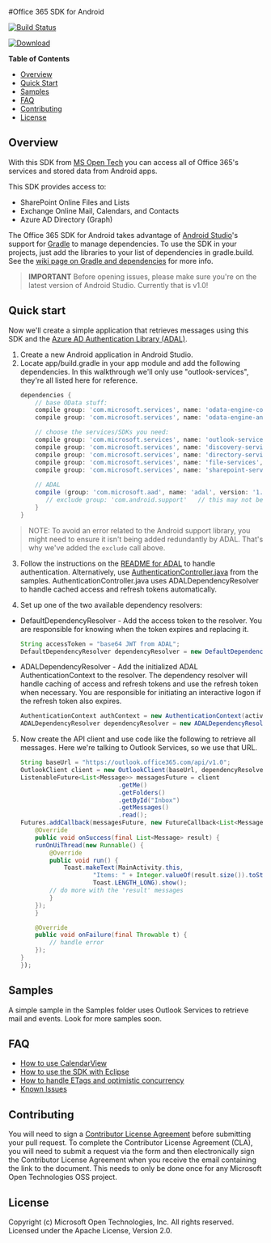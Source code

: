 #Office 365 SDK for Android

[![Build Status](https://travis-ci.org/OfficeDev/Office-365-SDK-for-Android.svg?branch=master)](https://travis-ci.org/OfficeDev/Office-365-SDK-for-Android)

[ ![Download](https://api.bintray.com/packages/msopentech/Maven/Office-365-SDK-for-Android/images/download.svg) ](https://bintray.com/msopentech/Maven/Office-365-SDK-for-Android/_latestVersion)

**Table of Contents**

- [Overview](#overview)
- [Quick Start](#quick-start)
- [Samples](#samples)
- [FAQ](#faq)
- [Contributing](#contributing)
- [License](#license)

## Overview
With this SDK from [MS Open Tech](https://msopentech.com) you can access all of Office 365's services and stored data from Android apps.

This SDK provides access to:
  * SharePoint Online Files and Lists
  * Exchange Online Mail, Calendars, and Contacts
  * Azure AD Directory (Graph)

The Office 365 SDK for Android takes advantage of [Android Studio](https://developer.android.com/sdk/index.html)'s support for [Gradle](http://www.gradle.org/) to manage dependencies. To use the SDK in your projects, just add the libraries to your list of dependencies in gradle.build. See the [wiki page on Gradle and dependencies](https://github.com/OfficeDev/Office-365-SDK-for-Android/wiki/Include-Dependencies-using-Gradle) for more info.

> **IMPORTANT** Before opening issues, please make sure you're on the latest version of Android Studio. Currently that is v1.0!

## Quick start
Now we'll create a simple application that retrieves messages using this SDK and the [Azure AD Authentication Library (ADAL)](https://github.com/AzureAD/azure-activedirectory-library-for-android).

1. Create a new Android application in Android Studio.
2. Locate app/build.gradle in your app module and add the following dependencies. In this walkthrough we'll only use "outlook-services", they're all listed here for reference.
	```Groovy
	dependencies {
	    // base OData stuff:
	    compile group: 'com.microsoft.services', name: 'odata-engine-core', version: '0.12.0'
	    compile group: 'com.microsoft.services', name: 'odata-engine-android-impl', version: '0.12.0', ext:'aar'
	
	    // choose the services/SDKs you need:
	    compile group: 'com.microsoft.services', name: 'outlook-services', version: '0.12.0'
	    compile group: 'com.microsoft.services', name: 'discovery-services', version: '0.12.0'
	    compile group: 'com.microsoft.services', name: 'directory-services', version: '0.12.0'
	    compile group: 'com.microsoft.services', name: 'file-services', version: '0.12.0'
	    compile group: 'com.microsoft.services', name: 'sharepoint-services', version: '0.12.0', ext:'aar'
	    
	    // ADAL
	    compile (group: 'com.microsoft.aad', name: 'adal', version: '1.0.5') {
	       // exclude group: 'com.android.support'   // this may not be necessary
	    }
	}
	
	```
  > NOTE: To avoid an error related to the Android support library, you might need to ensure it isn't being added redundantly by ADAL. That's why we've added the `exclude` call above.

3. Follow the instructions on the [README for ADAL](https://github.com/AzureAD/azure-activedirectory-library-for-android) to handle authentication. Alternatively, use [AuthenticationController.java](https://github.com/OfficeDev/Office-365-SDK-for-Android/blob/dev/samples/outlook/app/src/main/java/com/microsoft/services/controllers/AuthenticationController.java) from the samples. AuthenticationController.java uses ADALDependencyResolver to handle cached access and refresh tokens automatically.

4. Set up one of the two available dependency resolvers:

  - DefaultDependencyResolver - Add the access token to the resolver. You are responsible for knowing when the token expires and replacing it.

	```Java
	String accessToken = "base64 JWT from ADAL";
	DefaultDependencyResolver dependencyResolver = new DefaultDependencyResolver(accessToken);
	```

  - ADALDependencyResolver - Add the initialized ADAL AuthenticationContext to the resolver. The dependency resolver will handle caching of access and refresh tokens and use the refresh token when necessary. You are responsible for initiating an interactive logon if the refresh token also expires.

	```Java
	AuthenticationContext authContext = new AuthenticationContext(activity, authorityUrl, false /* verifyAuthority */ );
	ADALDependencyResolver dependencyResolver = new ADALDependencyResolver(authContext, resourceId, clientId);
	```

5. Now create the API client and use code like the following to retrieve all messages. Here we're talking to Outlook Services, so we use that URL.

	```Java
	String baseUrl = "https://outlook.office365.com/api/v1.0";
	OutlookClient client = new OutlookClient(baseUrl, dependencyResolver);
	ListenableFuture<List<Message>> messagesFuture = client
							   .getMe()
							   .getFolders()
							   .getById("Inbox")
							   .getMessages()
							   .read();
	Futures.addCallback(messagesFuture, new FutureCallback<List<Message>>() {
		@Override
		public void onSuccess(final List<Message> result) {
		runOnUiThread(new Runnable() {
		    @Override
		    public void run() {
		        Toast.makeText(MainActivity.this,
						"Items: " + Integer.valueOf(result.size()).toString(),
						Toast.LENGTH_LONG).show();
			// do more with the 'result' messages
		    }
		});
		}
	
		@Override
		public void onFailure(final Throwable t) {
			// handle error
		});
	}
	});
	```

## Samples
A simple sample in the Samples folder uses Outlook Services to retrieve mail and events. Look for more samples soon.

## FAQ

* [How to use CalendarView](https://github.com/OfficeDev/Office-365-SDK-for-Android/wiki/Using-Calendar-View)
* [How to use the SDK with Eclipse](https://github.com/OfficeDev/Office-365-SDK-for-Android/wiki/Eclipse-build-instructions)
* [How to handle ETags and optimistic concurrency](https://github.com/OfficeDev/Office-365-SDK-for-Android/wiki/ETags-and-Optimistic-Concurrency)
* [Known Issues](https://github.com/OfficeDev/Office-365-SDK-for-Android/wiki/Known-Issues)

## Contributing
You will need to sign a [Contributor License Agreement](https://cla.msopentech.com/) before submitting your pull request. To complete the Contributor License Agreement (CLA), you will need to submit a request via the form and then electronically sign the Contributor License Agreement when you receive the email containing the link to the document. This needs to only be done once for any Microsoft Open Technologies OSS project.

## License
Copyright (c) Microsoft Open Technologies, Inc. All rights reserved. Licensed under the Apache License, Version 2.0.
